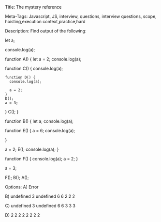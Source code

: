 Title: 
The mystery reference 

Meta-Tags:
Javascript, JS, interview, questions, interview questions, scope, hoisting,execution context,practice,hard

Description:
Find output of the following:

let a;

console.log(a);

function A() {
  let a = 2;
  console.log(a);

  function C() {
    console.log(a);

    function D() {
      console.log(a);

      a = 2;
    }
    D();
    a = 3;
  }
  C();
}

function B() {
  let a;
  console.log(a);
  
  function E() {
    a = 6;
    console.log(a);
    
  }
  
  a = 2;
  E();
  console.log(a);
}

function F() {
  console.log(a);
  a = 2;
}

a = 3;

F();
B();
A();



Options: 
A)
Error

B)
undefined
3
undefined
6
6
2
2
2


C)
undefined
3
undefined
6
6
3
3
3

D)
2
2
2
2
2
2
2
2
